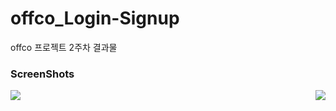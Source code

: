 # offco_Login-Signup
offco 프로젝트 2주차 결과물

### ScreenShots
<img src="https://user-images.githubusercontent.com/87973617/180594145-b7504ea0-1f69-45e5-a82e-a9d0eec5689e.png" align="left"/>
<img src="https://user-images.githubusercontent.com/87973617/180594195-af61dc6c-3412-4c2a-8cd4-d9ebd48e8dc0.png" align="right"/>

